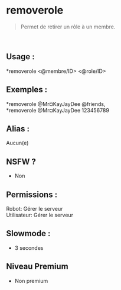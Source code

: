 # removerole

> Permet de retirer un rôle à un membre.

<br>

## Usage :

*removerole <@membre/ID> <@role/ID>

## Exemples :

*removerole @Mr¤KayJayDee @friends,
<br>*removerole @Mr¤KayJayDee 123456789

## Alias :

Aucun(e)

## NSFW ?

- Non

## Permissions :

Robot: Gérer le serveur
<br>
Utilisateur: Gérer le serveur

## Slowmode :

- 3 secondes

## Niveau Premium

- Non premium
